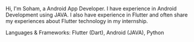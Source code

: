 Hi, I'm Soham, a Android App Developer. I have experience in Android Development using JAVA. I also have experience in Flutter and often share my experiences about Flutter technology in my internship.

Languages & Frameworks: Flutter (Dart), Android (JAVA), Python
